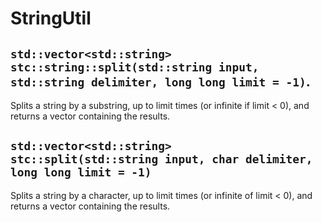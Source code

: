 # StringUtil

## `std::vector<std::string> stc::string::split(std::string input, std::string delimiter, long long limit = -1)`.

Splits a string by a substring, up to limit times (or infinite if limit &lt; 0), and returns a vector containing the results.

## `std::vector<std::string> stc::split(std::string input, char delimiter, long long limit = -1)`

Splits a string by a character, up to limit times (or infinite of limit &lt; 0), and returns a vector containing the results.
